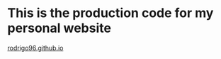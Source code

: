 # This is the production code for my personal website

[rodrigo96.github.io](https://www.rodrigo96.github.io)